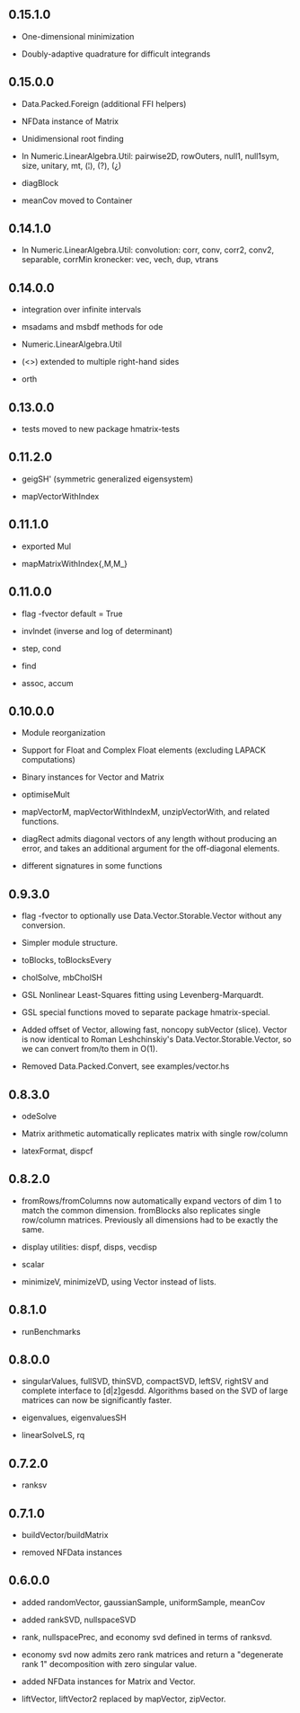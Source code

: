 0.15.1.0
--------

- One-dimensional minimization

- Doubly-adaptive quadrature for difficult integrands

0.15.0.0
--------

- Data.Packed.Foreign (additional FFI helpers)

- NFData instance of Matrix

- Unidimensional root finding

- In Numeric.LinearAlgebra.Util:
    pairwise2D, rowOuters, null1, null1sym, size, unitary, mt, (¦), (?), (¿)

- diagBlock

- meanCov moved to Container

0.14.1.0
--------

- In Numeric.LinearAlgebra.Util:
    convolution: corr, conv, corr2, conv2, separable, corrMin
    kronecker: vec, vech, dup, vtrans

0.14.0.0
--------

- integration over infinite intervals

- msadams and msbdf methods for ode

- Numeric.LinearAlgebra.Util

- (<\>) extended to multiple right-hand sides

- orth

0.13.0.0
--------

- tests moved to new package hmatrix-tests

0.11.2.0
--------

- geigSH' (symmetric generalized eigensystem)

- mapVectorWithIndex


0.11.1.0
--------

- exported Mul

- mapMatrixWithIndex{,M,M_}

0.11.0.0
--------

- flag -fvector default = True

- invlndet (inverse and log of determinant)

- step, cond

- find

- assoc, accum

0.10.0.0
--------

- Module reorganization

- Support for Float and Complex Float elements (excluding LAPACK computations)

- Binary instances for Vector and Matrix

- optimiseMult

- mapVectorM, mapVectorWithIndexM, unzipVectorWith, and related functions.

- diagRect admits diagonal vectors of any length without producing an error,
  and takes an additional argument for the off-diagonal elements.

- different signatures in some functions

0.9.3.0
--------

- flag -fvector to optionally use Data.Vector.Storable.Vector
  without any conversion.

- Simpler module structure.

- toBlocks, toBlocksEvery

- cholSolve, mbCholSH

- GSL Nonlinear Least-Squares fitting using Levenberg-Marquardt.

- GSL special functions moved to separate package hmatrix-special.

- Added offset of Vector, allowing fast, noncopy subVector (slice).
  Vector is now identical to Roman Leshchinskiy's Data.Vector.Storable.Vector,
  so we can convert from/to them in O(1).

- Removed Data.Packed.Convert, see examples/vector.hs

0.8.3.0
--------

- odeSolve

- Matrix arithmetic automatically replicates matrix with single row/column

- latexFormat, dispcf

0.8.2.0
--------

- fromRows/fromColumns now automatically expand vectors of dim 1
  to match the common dimension.
  fromBlocks also replicates single row/column matrices.
  Previously all dimensions had to be exactly the same.

- display utilities: dispf, disps, vecdisp

- scalar

- minimizeV, minimizeVD, using Vector instead of lists.

0.8.1.0
--------

- runBenchmarks

0.8.0.0
--------

- singularValues, fullSVD, thinSVD, compactSVD, leftSV, rightSV
  and complete interface to [d|z]gesdd.
  Algorithms based on the SVD of large matrices can now be
  significantly faster.

- eigenvalues, eigenvaluesSH

- linearSolveLS, rq

0.7.2.0
--------

- ranksv

0.7.1.0
--------

- buildVector/buildMatrix

- removed NFData instances

0.6.0.0
--------

- added randomVector, gaussianSample, uniformSample, meanCov

- added rankSVD, nullspaceSVD

- rank, nullspacePrec, and economy svd defined in terms of ranksvd.

- economy svd now admits zero rank matrices and return a "degenerate
  rank 1" decomposition with zero singular value.

- added NFData instances for Matrix and Vector.

- liftVector, liftVector2 replaced by mapVector, zipVector.

